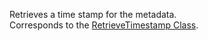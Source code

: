 Retrieves a time stamp for the metadata.  
Corresponds to the [RetrieveTimestamp Class](https://msdn.microsoft.com/library/microsoft.xrm.sdk.messages.retrievetimestamprequest.aspx).
